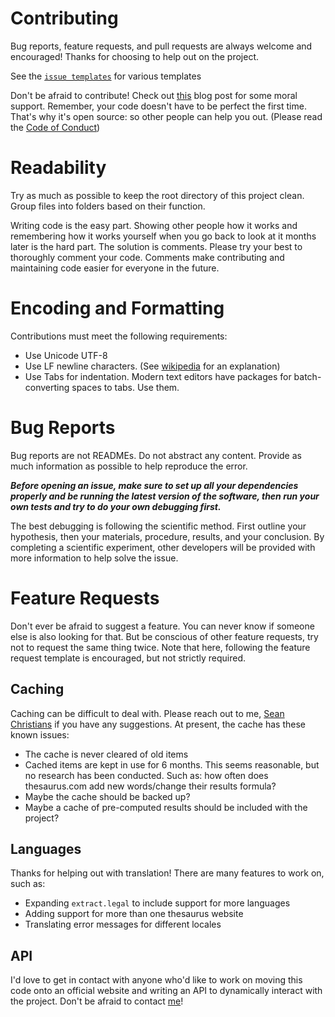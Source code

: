 # Contributing

Bug reports, feature requests, and pull requests are always welcome and encouraged! Thanks for choosing to help out on the project.

See the [`issue templates`](./.github/ISSUE_TEMPLATE/) for various templates

Don't be afraid to contribute! Check out [this](https://www.drmaciver.com/2015/04/its-ok-for-your-open-source-library-to-be-a-bit-shitty/) blog post for some moral support. Remember, your code doesn't have to be perfect the first time. That's why it's open source: so other people can help you out. (Please read the [Code of Conduct](./CODE_OF_CONDUCT.md))

# Readability

Try as much as possible to keep the root directory of this project clean. Group files into folders based on their function.

Writing code is the easy part. Showing other people how it works and remembering how it works yourself when you go back to look at it months later is the hard part. The solution is comments. Please try your best to thoroughly comment your code. Comments make contributing and maintaining code easier for everyone in the future.

# Encoding and Formatting

Contributions must meet the following requirements:

- Use Unicode UTF-8
- Use LF newline characters. (See [wikipedia](https://en.wikipedia.org/wiki/Newline) for an explanation)
- Use Tabs for indentation. Modern text editors have packages for batch-converting spaces to tabs. Use them.

# Bug Reports

Bug reports are not READMEs. Do not abstract any content. Provide as much information as possible to help reproduce the error.

_**Before opening an issue, make sure to set up all your dependencies properly and be running the latest version of the software, then run your own tests and try to do your own debugging first.**_

The best debugging is following the scientific method. First outline your hypothesis, then your materials, procedure, results, and your conclusion. By completing a scientific experiment, other developers will be provided with more information to help solve the issue.

# Feature Requests

Don't ever be afraid to suggest a feature. You can never know if someone else is also looking for that. But be conscious of other feature requests, try not to request the same thing twice. Note that here, following the feature request template is encouraged, but not strictly required.

## Caching

Caching can be difficult to deal with. Please reach out to me, [Sean Christians](https://github.com/seanchristians) if you have any suggestions. At present, the cache has these known issues:

- The cache is never cleared of old items
- Cached items are kept in use for 6 months. This seems reasonable, but no research has been conducted. Such as: how often does thesaurus.com add new words/change their results formula?
- Maybe the cache should be backed up?
- Maybe a cache of pre-computed results should be included with the project?

## Languages

Thanks for helping out with translation! There are many features to work on, such as:

- Expanding `extract.legal` to include support for more languages
- Adding support for more than one thesaurus website
- Translating error messages for different locales

## API

I'd love to get in contact with anyone who'd like to work on moving this code onto an official website and writing an API to dynamically interact with the project. Don't be afraid to contact [me](https://github.com/seanchristians)!